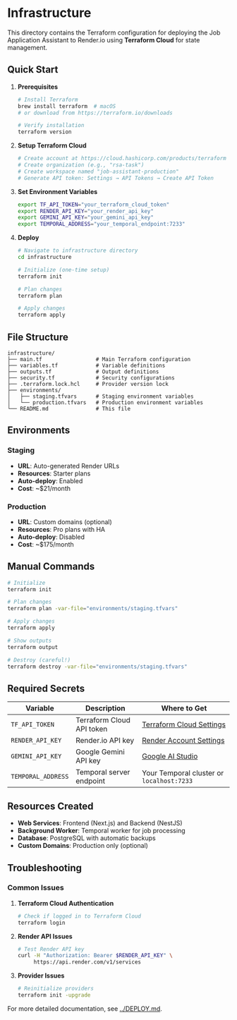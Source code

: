 # Infrastructure

This directory contains the Terraform configuration for deploying the Job Application Assistant to Render.io using **Terraform Cloud** for state management.

## Quick Start

1. **Prerequisites**
   ```bash
   # Install Terraform
   brew install terraform  # macOS
   # or download from https://terraform.io/downloads
   
   # Verify installation
   terraform version
   ```

2. **Setup Terraform Cloud**
   ```bash
   # Create account at https://cloud.hashicorp.com/products/terraform
   # Create organization (e.g., "rsa-task")  
   # Create workspace named "job-assistant-production"
   # Generate API token: Settings → API Tokens → Create API Token
   ```

3. **Set Environment Variables**
   ```bash
   export TF_API_TOKEN="your_terraform_cloud_token"
   export RENDER_API_KEY="your_render_api_key"
   export GEMINI_API_KEY="your_gemini_api_key"
   export TEMPORAL_ADDRESS="your_temporal_endpoint:7233"
   ```

4. **Deploy**
   ```bash
   # Navigate to infrastructure directory
   cd infrastructure
   
   # Initialize (one-time setup)
   terraform init
   
   # Plan changes
   terraform plan
   
   # Apply changes
   terraform apply
   ```

## File Structure

```
infrastructure/
├── main.tf                 # Main Terraform configuration
├── variables.tf            # Variable definitions
├── outputs.tf              # Output definitions
├── security.tf             # Security configurations
├── .terraform.lock.hcl     # Provider version lock
├── environments/
│   ├── staging.tfvars      # Staging environment variables
│   └── production.tfvars   # Production environment variables
└── README.md               # This file
```

## Environments

### Staging
- **URL**: Auto-generated Render URLs
- **Resources**: Starter plans
- **Auto-deploy**: Enabled
- **Cost**: ~$21/month

### Production
- **URL**: Custom domains (optional)
- **Resources**: Pro plans with HA
- **Auto-deploy**: Disabled
- **Cost**: ~$175/month

## Manual Commands

```bash
# Initialize
terraform init

# Plan changes
terraform plan -var-file="environments/staging.tfvars"

# Apply changes
terraform apply

# Show outputs
terraform output

# Destroy (careful!)
terraform destroy -var-file="environments/staging.tfvars"
```

## Required Secrets

| Variable | Description | Where to Get |
|----------|-------------|--------------|
| `TF_API_TOKEN` | Terraform Cloud API token | [Terraform Cloud Settings](https://app.terraform.io/app/settings/tokens) |
| `RENDER_API_KEY` | Render.io API key | [Render Account Settings](https://dashboard.render.com/account) |
| `GEMINI_API_KEY` | Google Gemini API key | [Google AI Studio](https://makersuite.google.com/app/apikey) |
| `TEMPORAL_ADDRESS` | Temporal server endpoint | Your Temporal cluster or `localhost:7233` |

## Resources Created

- **Web Services**: Frontend (Next.js) and Backend (NestJS)
- **Background Worker**: Temporal worker for job processing
- **Database**: PostgreSQL with automatic backups
- **Custom Domains**: Production only (optional)

## Troubleshooting

### Common Issues

1. **Terraform Cloud Authentication**
   ```bash
   # Check if logged in to Terraform Cloud
   terraform login
   ```

2. **Render API Issues**
   ```bash
   # Test Render API key
   curl -H "Authorization: Bearer $RENDER_API_KEY" \
        https://api.render.com/v1/services
   ```

3. **Provider Issues**
   ```bash
   # Reinitialize providers
   terraform init -upgrade
   ```

For more detailed documentation, see [../DEPLOY.md](../DEPLOY.md). 